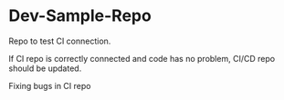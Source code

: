 # Dev-Sample-Repo

Repo to test CI connection.

If CI repo is correctly connected and code has no problem, CI/CD repo should be updated.

Fixing bugs in CI repo
